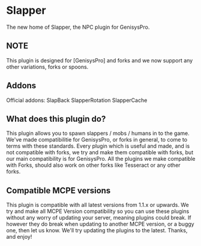 # Slapper
The new home of Slapper, the NPC plugin for GenisysPro.

## NOTE

This plugin is designed for [GenisysPro] and forks and we now support any other variations, forks or spoons.

## Addons

Official addons: SlapBack SlapperRotation SlapperCache

## What does this plugin do?

This plugin allows you to spawn slappers / mobs / humans in to the game. We've made compatibilitie for GenisysPro, or forks in general, to come to terms with these standards. Every plugin which is useful and made, and is not compatible with forks, we try and make them compatible with forks, but our main compatibility is for GenisysPro. All the plugins we make compatible with Forks, should also work on other forks like Tesseract or any other forks.

## Compatible MCPE versions

This plugin is compatible with all latest versions from 1.1.x or upwards. We try and make all MCPE Version compatibility so you can use these plugins without any worry of updating your server, meaning plugins could break. If however they do break when updating to another MCPE version, or a buggy one, then let us know. We'll try updating the plugins to the latest. Thanks, and enjoy!
